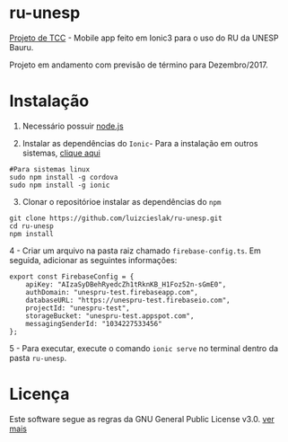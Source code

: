 # ru-unesp
[Projeto de TCC](https://drive.google.com/file/d/11iexLLQwmG_AlxCW5669dcAnTZVjfohY/view?usp=sharing) - Mobile app feito em Ionic3 para o uso do RU da UNESP Bauru.

Projeto em andamento com previsão de término para Dezembro/2017.

# Instalação

1. Necessário possuir [node.js](https://nodejs.org/en/)

2. Instalar as dependências do `Ionic`- Para a instalação em outros sistemas, [clique aqui](http://ionicframework.com/docs/intro/installation/)

```
#Para sistemas linux
sudo npm install -g cordova
sudo npm install -g ionic
```


3. Clonar o repositórioe instalar as dependências do `npm`
```
git clone https://github.com/luizcieslak/ru-unesp.git
cd ru-unesp
npm install
```

4 - Criar um arquivo na pasta raiz chamado `firebase-config.ts`. Em seguida, adicionar as seguintes informações:
```
export const FirebaseConfig = {
    apiKey: "AIzaSyDBehRyedcZh1tRknKB_H1Foz52n-sGmE0",
    authDomain: "unespru-test.firebaseapp.com",
    databaseURL: "https://unespru-test.firebaseio.com",
    projectId: "unespru-test",
    storageBucket: "unespru-test.appspot.com",
    messagingSenderId: "1034227533456"
};
```

5 - Para executar, execute o comando `ionic serve` no terminal dentro da pasta `ru-unesp`.

# Licença

Este software segue as regras da GNU General Public License v3.0. [ver mais](https://www.gnu.org/licenses/gpl-3.0.en.html)
